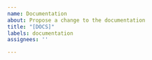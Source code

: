 ```yaml
---
name: Documentation
about: Propose a change to the documentation
title: "[DOCS]"
labels: documentation
assignees: ''

---
```



